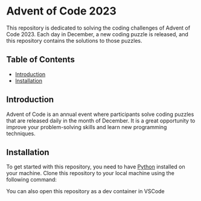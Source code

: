 # Advent of Code 2023

This repository is dedicated to solving the coding challenges of Advent of Code 2023. Each day in December, a new coding puzzle is released, and this repository contains the solutions to those puzzles.

## Table of Contents

- [Introduction](#introduction)
- [Installation](#installation)

## Introduction

Advent of Code is an annual event where participants solve coding puzzles that are released daily in the month of December. It is a great opportunity to improve your problem-solving skills and learn new programming techniques.

## Installation

To get started with this repository, you need to have [Python](https://www.python.org/) installed on your machine. Clone this repository to your local machine using the following command:

You can also open this repository as a dev container in VSCode